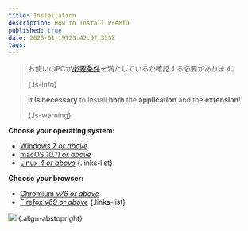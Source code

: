 ```yaml
---
title: Installation
description: How to install PreMiD
published: true
date: 2020-01-19T23:42:07.335Z
tags:
---
```


> お使いのPCが[必要条件](/install/requirements)を満たしているか確認する必要があります。 
> 
> {.is-info}

> **It is necessary** to install **both** the **application** and the **extension**! 
> 
> {.is-warning}

**Choose your operating system:**
- [Windows *7 or above*](/install/windows)
- [macOS *10.11 or above*](/install/macos)
- [Linux *4 or above*](/install/linux)
{.links-list}

**Choose your browser:**
- [Chromium *v76 or above*](/install/chromium)
- [Firefox *v69 or above*](/install/firefox)
{.links-list}

![](https://a.icons8.com/ajlQdsfa/FZhYWV/svg.svg) {.align-abstopright}